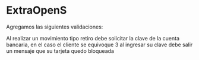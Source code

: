 # ExtraOpenS
Agregamos las siguientes validaciones:

Al realizar un movimiento tipo retiro debe solicitar la clave de la cuenta bancaria, en el caso el cliente se equivoque 3 al ingresar su clave debe salir un mensaje que su tarjeta quedo bloqueada
